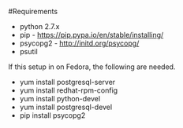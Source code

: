 #Requirements

- python 2.7.x
- pip   - https://pip.pypa.io/en/stable/installing/
- psycopg2   - http://initd.org/psycopg/
- psutil 


If this setup in on Fedora, the following are needed.

- yum install postgresql-server
- yum install redhat-rpm-config
- yum install python-devel
- yum install postgresql-devel
- pip install psycopg2
